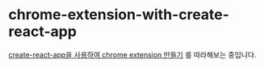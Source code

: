 # chrome-extension-with-create-react-app

[create-react-app을 사용하여 chrome extension 만들기](https://jungpaeng.tistory.com/79) 를 따라해보는 중입니다.
